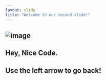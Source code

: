 ```yaml
---
layout: slide
title: "Welcome to our second slide!"
---
```

![image](https://user-images.githubusercontent.com/86358550/123099118-e0688700-d3ff-11eb-94b5-a2a7d63820bf.png)
---
Hey, Nice Code.
---
Use the left arrow to go back!
---

